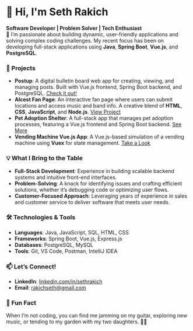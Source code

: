 # 👋 Hi, I'm Seth Rakich

**Software Developer | Problem Solver | Tech Enthusiast**  
🌱 I’m passionate about building dynamic, user-friendly applications and solving complex coding challenges. My recent focus has been on developing full-stack applications using **Java**, **Spring Boot**, **Vue.js**, and **PostgreSQL**.

### 🚀 Projects

- **Postup**: A digital bulletin board web app for creating, viewing, and managing posts. Built with Vue.js frontend, Spring Boot backend, and PostgreSQL. [Check it out!](link-to-repo)
- **Alcest Fan Page**: An interactive fan page where users can submit locations and access music and band info. A creative blend of **HTML**, **CSS**, **JavaScript**, and **Node.js**. [View Project](link-to-repo)
- **Pet Adoption Shelter**: A full-stack app that manages pet adoption processes, featuring a Vue.js frontend and Spring Boot backend. [See More](link-to-repo)
- **Vending Machine Vue.js App**: A Vue.js-based simulation of a vending machine using **Vuex** for state management. [Take a Look](link-to-repo)

### 💡 What I Bring to the Table

- **Full-Stack Development**: Experience in building scalable backend systems and intuitive front-end interfaces.
- **Problem-Solving**: A knack for identifying issues and crafting efficient solutions, whether it’s debugging code or optimizing user flows.
- **Customer-Focused Approach**: Leveraging years of experience in sales and customer service to deliver software that meets user needs.

### 🛠️ Technologies & Tools

- **Languages**: Java, JavaScript, SQL, HTML, CSS
- **Frameworks**: Spring Boot, Vue.js, Express.js
- **Databases**: PostgreSQL, MySQL
- **Tools**: Git, VS Code, Postman, IntelliJ IDEA

### 📫 Let’s Connect!

- **LinkedIn**: [linkedin.com/in/sethrakich](https://www.linkedin.com/in/sethrakich)
- **Email**: [rakichseth@gmail.com](mailto:rakichseth@gmail.com)

### 🌟 Fun Fact

When I’m not coding, you can find me jamming on my guitar, exploring new music, or tending to my garden with my two daughters. 🎸🌿
